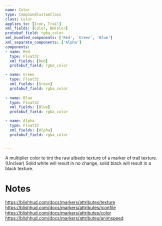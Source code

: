 ```yaml
---
name: Color
type: CompoundCustomClass
class: Color
applies_to: [Icon, Trail]
xml_fields: [Color, BHColor]
protobuf_field: rgba_color
xml_bundled_components: ['Red', 'Green', 'Blue']
xml_separate_components: ['Alpha']
components:
- name: Red
  type: Float32
  xml_fields: [Red]
  protobuf_field: rgba_color

- name: Green
  type: Float32
  xml_fields: [Green]
  protobuf_field: rgba_color
    
- name: Blue
  type: Float32
  xml_fields: [Blue]
  protobuf_field: rgba_color

- name: Alpha
  type: Float32
  xml_fields: [Alpha]
  protobuf_field: rgba_color


---
```

A multiplier color to tint the raw albedo texture of a marker of trail texture. (Unclear) Solid white will result in no change, solid black will result in a black texture.

Notes
=====
https://blishhud.com/docs/markers/attributes/texture
https://blishhud.com/docs/markers/attributes/iconfile
https://blishhud.com/docs/markers/attributes/color
https://blishhud.com/docs/markers/attributes/animspeed

